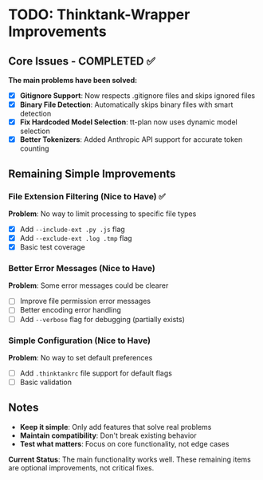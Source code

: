 # TODO: Thinktank-Wrapper Improvements

## Core Issues - COMPLETED ✅

**The main problems have been solved:**

- [x] **Gitignore Support**: Now respects .gitignore files and skips ignored files
- [x] **Binary File Detection**: Automatically skips binary files with smart detection  
- [x] **Fix Hardcoded Model Selection**: tt-plan now uses dynamic model selection
- [x] **Better Tokenizers**: Added Anthropic API support for accurate token counting

## Remaining Simple Improvements

### File Extension Filtering (Nice to Have) ✅
**Problem**: No way to limit processing to specific file types
- [x] Add `--include-ext .py .js` flag 
- [x] Add `--exclude-ext .log .tmp` flag
- [x] Basic test coverage

### Better Error Messages (Nice to Have)  
**Problem**: Some error messages could be clearer
- [ ] Improve file permission error messages
- [ ] Better encoding error handling
- [ ] Add `--verbose` flag for debugging (partially exists)

### Simple Configuration (Nice to Have)
**Problem**: No way to set default preferences
- [ ] Add `.thinktankrc` file support for default flags
- [ ] Basic validation

## Notes

- **Keep it simple**: Only add features that solve real problems
- **Maintain compatibility**: Don't break existing behavior  
- **Test what matters**: Focus on core functionality, not edge cases

**Current Status**: The main functionality works well. These remaining items are optional improvements, not critical fixes.